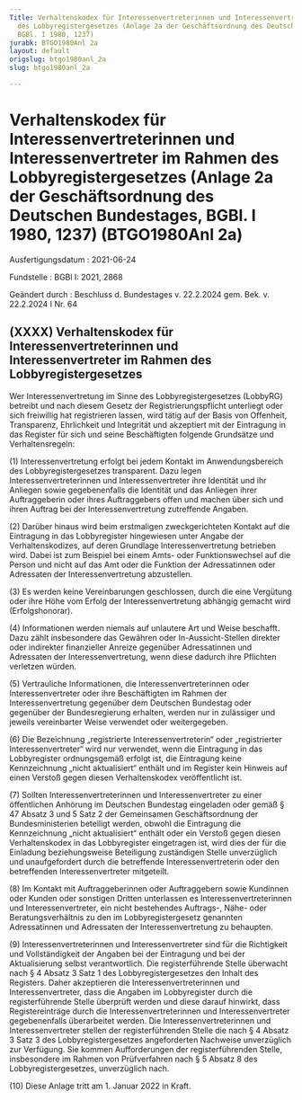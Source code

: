```yaml
---
Title: Verhaltenskodex für Interessenvertreterinnen und Interessenvertreter im Rahmen
  des Lobbyregistergesetzes (Anlage 2a der Geschäftsordnung des Deutschen Bundestages,
  BGBl. I 1980, 1237)
jurabk: BTGO1980Anl 2a
layout: default
origslug: btgo1980anl_2a
slug: btgo1980anl_2a

---
```


# Verhaltenskodex für Interessenvertreterinnen und Interessenvertreter im Rahmen des Lobbyregistergesetzes (Anlage 2a der Geschäftsordnung des Deutschen Bundestages, BGBl. I 1980, 1237) (BTGO1980Anl 2a)

Ausfertigungsdatum
:   2021-06-24

Fundstelle
:   BGBl I: 2021, 2868

Geändert durch
:   Beschluss d. Bundestages v. 22.2.2024 gem. Bek. v. 22.2.2024 I Nr. 64


## (XXXX) Verhaltenskodex für Interessenvertreterinnen und Interessenvertreter im Rahmen des Lobbyregistergesetzes

Wer Interessenvertretung im Sinne des Lobbyregistergesetzes (LobbyRG) betreibt und nach diesem Gesetz der Registrierungspflicht unterliegt oder sich freiwillig hat registrieren lassen, wird tätig auf der Basis von Offenheit, Transparenz, Ehrlichkeit und Integrität und akzeptiert mit der Eintragung in das Register für sich und seine Beschäftigten folgende Grundsätze und Verhaltensregeln:

(1) Interessenvertretung erfolgt bei jedem Kontakt im Anwendungsbereich des Lobbyregistergesetzes transparent. Dazu legen Interessenvertreterinnen und Interessenvertreter ihre Identität und ihr Anliegen sowie gegebenenfalls die Identität und das Anliegen ihrer Auftraggeberin oder ihres Auftraggebers offen und machen über sich und ihren Auftrag bei der Interessenvertretung zutreffende Angaben.

(2) Darüber hinaus wird beim erstmaligen zweckgerichteten Kontakt auf die Eintragung in das Lobbyregister hingewiesen unter Angabe der Verhaltenskodizes, auf deren Grundlage Interessenvertretung betrieben wird. Dabei ist zum Beispiel bei einem Amts- oder Funktionswechsel auf die Person und nicht auf das Amt oder die Funktion der Adressatinnen oder Adressaten der Interessenvertretung abzustellen.

(3) Es werden keine Vereinbarungen geschlossen, durch die eine Vergütung oder ihre Höhe vom Erfolg der Interessenvertretung abhängig gemacht wird (Erfolgshonorar).

(4) Informationen werden niemals auf unlautere Art und Weise beschafft. Dazu zählt insbesondere das Gewähren oder In-Aussicht-Stellen direkter oder indirekter finanzieller Anreize gegenüber Adressatinnen und Adressaten der Interessenvertretung, wenn diese dadurch ihre Pflichten verletzen würden.

(5) Vertrauliche Informationen, die Interessenvertreterinnen oder Interessenvertreter oder ihre Beschäftigten im Rahmen der Interessenvertretung gegenüber dem Deutschen Bundestag oder gegenüber der Bundesregierung erhalten, werden nur in zulässiger und jeweils vereinbarter Weise verwendet oder weitergegeben.

(6) Die Bezeichnung „registrierte Interessenvertreterin“ oder „registrierter Interessenvertreter“ wird nur verwendet, wenn die Eintragung in das Lobbyregister ordnungsgemäß erfolgt ist, die Eintragung keine Kennzeichnung „nicht aktualisiert“ enthält und im Register kein Hinweis auf einen Verstoß gegen diesen Verhaltenskodex veröffentlicht ist.

(7) Sollten Interessenvertreterinnen und Interessenvertreter zu einer öffentlichen Anhörung im Deutschen Bundestag eingeladen oder gemäß § 47 Absatz 3 und 5 Satz 2 der Gemeinsamen Geschäftsordnung der Bundesministerien beteiligt werden, obwohl die Eintragung die Kennzeichnung „nicht aktualisiert“ enthält oder ein Verstoß gegen diesen Verhaltenskodex in das Lobbyregister eingetragen ist, wird dies der für die Einladung beziehungsweise Beteiligung zuständigen Stelle unverzüglich und unaufgefordert durch die betreffende Interessenvertreterin oder den betreffenden Interessenvertreter mitgeteilt.

(8) Im Kontakt mit Auftraggeberinnen oder Auftraggebern sowie Kundinnen oder Kunden oder sonstigen Dritten unterlassen es Interessenvertreterinnen und Interessenvertreter, ein nicht bestehendes Auftrags-, Nähe- oder Beratungsverhältnis zu den im Lobbyregistergesetz genannten Adressatinnen und Adressaten der Interessenvertretung zu behaupten.

(9) Interessenvertreterinnen und Interessenvertreter sind für die Richtigkeit und Vollständigkeit der Angaben bei der Eintragung und bei der Aktualisierung selbst verantwortlich. Die registerführende Stelle überwacht nach § 4 Absatz 3 Satz 1 des Lobbyregistergesetzes den Inhalt des Registers. Daher akzeptieren die Interessenvertreterinnen und Interessenvertreter, dass die Angaben im Lobbyregister durch die registerführende Stelle überprüft werden und diese darauf hinwirkt, dass Registereinträge durch die Interessenvertreterinnen und Interessenvertreter gegebenenfalls überarbeitet werden. Die Interessenvertreterinnen und Interessenvertreter stellen der registerführenden Stelle die nach § 4 Absatz 3 Satz 3 des Lobbyregistergesetzes angeforderten Nachweise unverzüglich zur Verfügung. Sie kommen Aufforderungen der registerführenden Stelle, insbesondere im Rahmen von Prüfverfahren nach § 5 Absatz 8 des Lobbyregistergesetzes, unverzüglich nach.

(10) Diese Anlage tritt am 1. Januar 2022 in Kraft.

